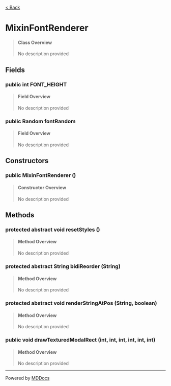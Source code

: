 [< Back](..)
# MixinFontRenderer #
>#### Class Overview ####
>No description provided
## Fields ##
### public int FONT_HEIGHT ###
>#### Field Overview ####
>No description provided
>
### public Random fontRandom ###
>#### Field Overview ####
>No description provided
>
## Constructors ##
### public MixinFontRenderer () ###
>#### Constructor Overview ####
>No description provided
>
## Methods ##
### protected abstract void resetStyles () ###
>#### Method Overview ####
>No description provided
>
### protected abstract String bidiReorder (String) ###
>#### Method Overview ####
>No description provided
>
### protected abstract void renderStringAtPos (String, boolean) ###
>#### Method Overview ####
>No description provided
>
### public void drawTexturedModalRect (int, int, int, int, int, int) ###
>#### Method Overview ####
>No description provided
>

---
Powered by [MDDocs](https://github.com/VRCube/MDDocs)